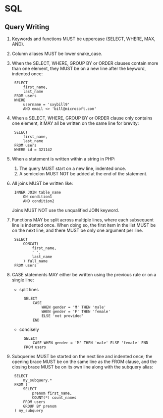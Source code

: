 # SQL

## Query Writing

1. Keywords and functions MUST be uppercase (SELECT, WHERE, MAX, AND).
1. Column aliases MUST be lower snake_case.
1. When the SELECT, WHERE, GROUP BY or ORDER clauses contain more than one element, they MUST be on a new line after
   the keyword, indented once:

        SELECT
            first_name,
            last_name
        FROM users
        WHERE
            username = 'sxybill9'
            AND email <> 'bill@microsoft.com'

1. When a SELECT, WHERE, GROUP BY or ORDER clause only contains one element, it MAY all be written on the same line for brevity:

        SELECT
            first_name,
            last_name
        FROM users
        WHERE id = 321142

1. When a statement is written within a string in PHP:
    1. The query MUST start on a new line, indented once.
    1. A semicolon MUST NOT be added at the end of the statement.
1. All joins MUST be written like:

        INNER JOIN table_name
            ON condition1
            AND condition2

    Joins MUST NOT use the unqualified JOIN keyword.

1. Functions MAY be split across multiple lines, where each subsequent line is indented once. When doing so, the first
   item in the list MUST be on the next line, and there MUST be only one argument per line.

        SELECT
            CONCAT(
                first_name,
                ' ',
                last_name
            ) full_name
        FROM users

1. CASE statements MAY either be written using the previous rule or on a single line:
    - split lines

            SELECT
                CASE
                    WHEN gender = 'M' THEN 'male'
                    WHEN gender = 'F' THEN 'female'
                    ELSE 'not provided'
                END

    - concisely

            SELECT
                CASE WHEN gender = 'M' THEN 'male' ELSE 'female' END
            FROM users

1. Subqueries MUST be started on the next line and indented once; the opening brace MUST be on the same line as the
   FROM clause, and the closing brace MUST be on its own line along with the subquery alias:

        SELECT
            my_subquery.*
        FROM (
            SELECT
                prenom first_name,
                COUNT(*) count_names
            FROM users
            GROUP BY prenom
        ) my_subquery
